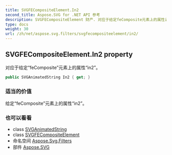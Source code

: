 ```yaml
---
title: SVGFECompositeElement.In2
second_title: Aspose.SVG for .NET API 参考
description: SVGFECompositeElement 财产. 对应于给定feComposite元素上的属性in2
type: docs
weight: 30
url: /zh/net/aspose.svg.filters/svgfecompositeelement/in2/
---
```

## SVGFECompositeElement.In2 property

对应于给定“feComposite”元素上的属性“in2”。

```csharp
public SVGAnimatedString In2 { get; }
```

### 适当的价值

给定“feComposite”元素上的属性“in2”。

### 也可以看看

* class [SVGAnimatedString](../../../aspose.svg.datatypes/svganimatedstring/)
* class [SVGFECompositeElement](../)
* 命名空间 [Aspose.Svg.Filters](../../svgfecompositeelement/)
* 部件 [Aspose.SVG](../../../)


